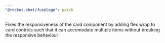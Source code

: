 ```yaml
---
"@rocket.chat/fuselage": patch
---
```


Fixes the responsiveness of the card component by adding flex wrap to card controls such that it can accomodate multiple items without breaking the responsive behaviour
